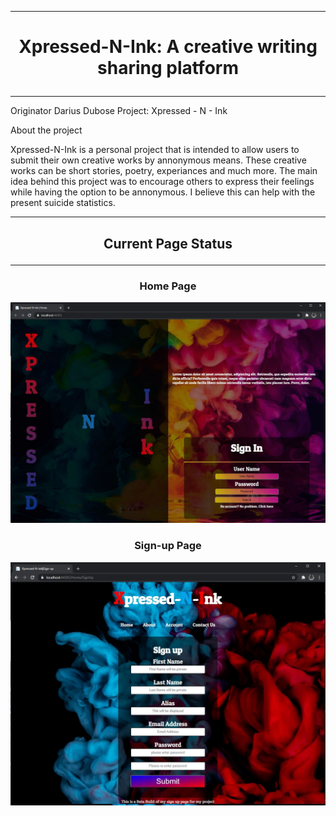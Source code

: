 ***
# <p align="center"> Xpressed-N-Ink: A creative writing sharing platform </p>
***

Originator Darius Dubose 
Project: Xpressed - N - Ink

About the project

Xpressed-N-Ink is a personal project that is intended to allow users to submit their own creative works by annonymous means. These creative works can be short stories, poetry, experiances and much more. The main idea behind this project was to encourage others to express their feelings while having the option to be annonymous. I believe this can help with the present suicide statistics.
***
## <p align="center" > Current Page Status </p>
***
### <p align="center"> Home Page </P>
![index Page](/images/Indexpage.JPG)

### <p align="center"> Sign-up Page </P>
![sign up Page](/images/SignInpage.JPG)
